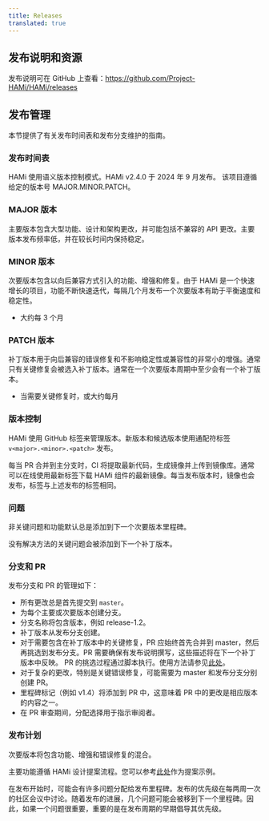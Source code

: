 ```yaml
---
title: Releases
translated: true
---
```


## 发布说明和资源

发布说明可在 GitHub 上查看：https://github.com/Project-HAMi/HAMi/releases

## 发布管理

本节提供了有关发布时间表和发布分支维护的指南。

### 发布时间表

HAMi 使用语义版本控制模式。HAMi v2.4.0 于 2024 年 9 月发布。
该项目遵循给定的版本号 MAJOR.MINOR.PATCH。

### MAJOR 版本

主要版本包含大型功能、设计和架构更改，并可能包括不兼容的 API 更改。主要版本发布频率低，并在较长时间内保持稳定。

### MINOR 版本

次要版本包含以向后兼容方式引入的功能、增强和修复。由于 HAMi 是一个快速增长的项目，功能不断快速迭代，每隔几个月发布一个次要版本有助于平衡速度和稳定性。

* 大约每 3 个月

### PATCH 版本

补丁版本用于向后兼容的错误修复和不影响稳定性或兼容性的非常小的增强。通常只有关键修复会被选入补丁版本。通常在一个次要版本周期中至少会有一个补丁版本。

* 当需要关键修复时，或大约每月

### 版本控制

HAMi 使用 GitHub 标签来管理版本。新版本和候选版本使用通配符标签 `v<major>.<minor>.<patch>` 发布。

每当 PR 合并到主分支时，CI 将提取最新代码，生成镜像并上传到镜像库。通常可以在线使用最新标签下载 HAMi 组件的最新镜像。每当发布版本时，镜像也会发布，标签与上述发布的标签相同。

### 问题

非关键问题和功能默认总是添加到下一个次要版本里程碑。

没有解决方法的关键问题会被添加到下一个补丁版本。

### 分支和 PR

发布分支和 PR 的管理如下：

* 所有更改总是首先提交到 `master`。
* 为每个主要或次要版本创建分支。
* 分支名称将包含版本，例如 release-1.2。
* 补丁版本从发布分支创建。
* 对于需要包含在补丁版本中的关键修复，PR 应始终首先合并到 master，然后再挑选到发布分支。PR 需要确保有发布说明撰写，这些描述将在下一个补丁版本中反映。
  PR 的挑选过程通过脚本执行。使用方法请参见[此处](https://project-hami.io/docs/contributor/cherry-picks)。
* 对于复杂的更改，特别是关键错误修复，可能需要为 master 和发布分支分别创建 PR。
* 里程碑标记（例如 v1.4）将添加到 PR 中，这意味着 PR 中的更改是相应版本的内容之一。
* 在 PR 审查期间，分配选择用于指示审阅者。

### 发布计划

次要版本将包含功能、增强和错误修复的混合。

主要功能遵循 HAMi 设计提案流程。您可以参考[此处](https://github.com/Project-HAMi/HAMi/tree/master/docs/proposals/resource-interpreter-webhook)作为提案示例。

在发布开始时，可能会有许多问题分配给发布里程碑。发布的优先级在每两周一次的社区会议中讨论。随着发布的进展，几个问题可能会被移到下一个里程碑。因此，如果一个问题很重要，重要的是在发布周期的早期倡导其优先级。